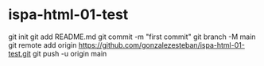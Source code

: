 # ispa-html-01-test
git init
git add README.md
git commit -m "first commit"
git branch -M main
git remote add origin https://github.com/gonzalezesteban/ispa-html-01-test.git
git push -u origin main